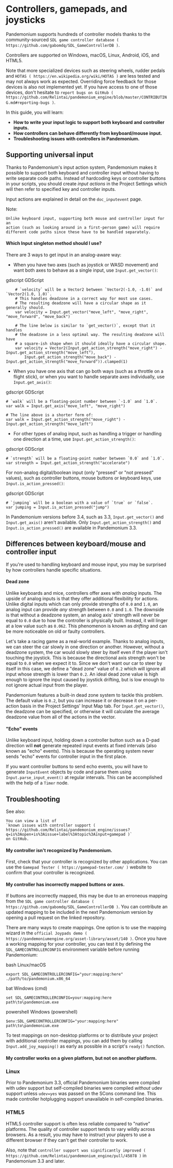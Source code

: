 

# Controllers, gamepads, and joysticks

Pandemonium supports hundreds of controller models thanks to the community-sourced
`SDL game controller database ( https://github.com/gabomdq/SDL_GameControllerDB )`.

Controllers are supported on Windows, macOS, Linux, Android, iOS, and HTML5.

Note that more specialized devices such as steering wheels, rudder pedals and
`HOTAS ( https://en.wikipedia.org/wiki/HOTAS )` are less tested and may not
always work as expected. Overriding force feedback for those devices is also not
implemented yet. If you have access to one of those devices, don't hesitate to
`report bugs on GitHub
( https://github.com/Relintai/pandemonium_engine/blob/master/CONTRIBUTING.md#reporting-bugs )`.

In this guide, you will learn:

- **How to write your input logic to support both keyboard and controller inputs.**
- **How controllers can behave differently from keyboard/mouse input.**
- **Troubleshooting issues with controllers in Pandemonium.**

## Supporting universal input

Thanks to Pandemonium's input action system, Pandemonium makes it possible to support both
keyboard and controller input without having to write separate code paths.
Instead of hardcoding keys or controller buttons in your scripts, you should
create *input actions* in the Project Settings which will then refer to
specified key and controller inputs.

Input actions are explained in detail on the `doc_inputevent` page.

Note:


    Unlike keyboard input, supporting both mouse and controller input for an
    action (such as looking around in a first-person game) will require
    different code paths since these have to be handled separately.

#### Which Input singleton method should I use?

There are 3 ways to get input in an analog-aware way:

- When you have two axes (such as joystick or WASD movement) and want both
  axes to behave as a single input, use `Input.get_vector()`:

gdscript GDScript

```
    # `velocity` will be a Vector2 between `Vector2(-1.0, -1.0)` and `Vector2(1.0, 1.0)`.
    # This handles deadzone in a correct way for most use cases.
    # The resulting deadzone will have a circular shape as it generally should.
    var velocity = Input.get_vector("move_left", "move_right", "move_forward", "move_back")

    # The line below is similar to `get_vector()`, except that it handles
    # the deadzone in a less optimal way. The resulting deadzone will have
    # a square-ish shape when it should ideally have a circular shape.
    var velocity = Vector2(Input.get_action_strength("move_right") - Input.get_action_strength("move_left"),
		Input.get_action_strength("move_back") - Input.get_action_strength("move_forward")).clamped(1)
```

- When you have one axis that can go both ways (such as a throttle on a
  flight stick), or when you want to handle separate axes individually,
  use `Input.get_axis()`:

gdscript GDScript

```
# `walk` will be a floating-point number between `-1.0` and `1.0`.
var walk = Input.get_axis("move_left", "move_right")

# The line above is a shorter form of:
var walk = Input.get_action_strength("move_right") - Input.get_action_strength("move_left")
```

- For other types of analog input, such as handling a trigger or handling
  one direction at a time, use `Input.get_action_strength()`:

gdscript GDScript

```
# `strength` will be a floating-point number between `0.0` and `1.0`.
var strength = Input.get_action_strength("accelerate")
```

For non-analog digital/boolean input (only "pressed" or "not pressed" values),
such as controller buttons, mouse buttons or keyboard keys,
use `Input.is_action_pressed()`:

gdscript GDScript

```
# `jumping` will be a boolean with a value of `true` or `false`.
var jumping = Input.is_action_pressed("jump")
```

In Pandemonium versions before 3.4, such as 3.3, `Input.get_vector()` and
`Input.get_axis()` aren't available. Only `Input.get_action_strength()`
and `Input.is_action_pressed()` are available in Pandemonium 3.3.

## Differences between keyboard/mouse and controller input

If you're used to handling keyboard and mouse input, you may be surprised by how
controllers handle specific situations.

#### Dead zone

Unlike keyboards and mice, controllers offer axes with *analog* inputs. The
upside of analog inputs is that they offer additional flexibility for actions.
Unlike digital inputs which can only provide strengths of `0.0` and `1.0`,
an analog input can provide *any* strength between `0.0` and `1.0`. The
downside is that without a deadzone system, an analog axis' strength will never
be equal to `0.0` due to how the controller is physically built. Instead, it
will linger at a low value such as `0.062`. This phenomenon is known as
*drifting* and can be more noticeable on old or faulty controllers.

Let's take a racing game as a real-world example. Thanks to analog inputs, we
can steer the car slowly in one direction or another. However, without a
deadzone system, the car would slowly steer by itself even if the player isn't
touching the joystick. This is because the directional axis strength won't be
equal to `0.0` when we expect it to. Since we don't want our car to steer by
itself in this case, we define a "dead zone" value of `0.2` which will ignore
all input whose strength is lower than `0.2`. An ideal dead zone value is high
enough to ignore the input caused by joystick drifting, but is low enough to not
ignore actual input from the player.

Pandemonium features a built-in dead zone system to tackle this problem. The default
value is `0.2`, but you can increase it or decrease it on a per-action basis
in the Project Settings' Input Map tab.
For `Input.get_vector()`, the deadzone can be specified, or otherwise it
will calculate the average deadzone value from all of the actions in the vector.

#### "Echo" events

Unlike keyboard input, holding down a controller button such as a D-pad
direction will **not** generate repeated input events at fixed intervals (also
known as "echo" events). This is because the operating system never sends "echo"
events for controller input in the first place.

If you want controller buttons to send echo events, you will have to generate
`InputEvent` objects by code and parse them using
`Input.parse_input_event()`
at regular intervals. This can be accomplished
with the help of a `Timer` node.

## Troubleshooting

See also:

    You can view a list of
    `known issues with controller support ( https://github.com/Relintai/pandemonium_engine/issues?q=is%3Aopen+is%3Aissue+label%3Atopic%3Ainput+gamepad )`
    on GitHub.

#### My controller isn't recognized by Pandemonium.

First, check that your controller is recognized by other applications. You can
use the `Gamepad Tester ( https://gamepad-tester.com/ )` website to confirm that
your controller is recognized.

#### My controller has incorrectly mapped buttons or axes.

If buttons are incorrectly mapped, this may be due to an erroneous mapping from
the `SDL game controller database ( https://github.com/gabomdq/SDL_GameControllerDB )`.
You can contribute an updated mapping to be included in the next Pandemonium version
by opening a pull request on the linked repository.

There are many ways to create mappings. One option is to use the mapping wizard
in the `official Joypads demo ( https://pandemoniumengine.org/asset-library/asset/140 )`.
Once you have a working mapping for your controller, you can test it by defining
the `SDL_GAMECONTROLLERCONFIG` environment variable before running Pandemonium:

bash Linux/macOS

```
export SDL_GAMECONTROLLERCONFIG="your:mapping:here"
./path/to/pandemonium.x86_64
```

bat Windows (cmd)

```
set SDL_GAMECONTROLLERCONFIG=your:mapping:here
path\to\pandemonium.exe
```

powershell Windows (powershell)

```
$env:SDL_GAMECONTROLLERCONFIG="your:mapping:here"
path\to\pandemonium.exe
```

To test mappings on non-desktop platforms or to distribute your project with
additional controller mappings, you can add them by calling
`Input.add_joy_mapping()`
as early as possible in a script's `ready()` function.

#### My controller works on a given platform, but not on another platform.

### Linux

Prior to Pandemonium 3.3, official Pandemonium binaries were compiled with udev support
but self-compiled binaries were compiled *without* udev support unless
`udev=yes` was passed on the SCons command line. This made controller
hotplugging support unavailable in self-compiled binaries.

### HTML5

HTML5 controller support is often less reliable compared to "native" platforms.
The quality of controller support tends to vary wildly across browsers. As a
result, you may have to instruct your players to use a different browser if they
can't get their controller to work.

Also, note that
`controller support was significantly improved ( https://github.com/Relintai/pandemonium_engine/pull/45078 )`
in Pandemonium 3.3 and later.
